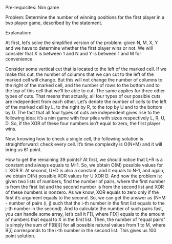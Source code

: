 Pre-requisites: Nim game

Problem: Determine the number of winning positions for the first player in a two player game, described by the statement.

Explanation:

At first, let’s solve the simplified version of the problem: given N, M, X, Y and we have to determine whether the first player wins or not. We will consider that X is between 1 and N and Y is between 1 and M for convenience.

Consider some vertical cut that is located to the left of the marked cell. If we make this cut, the number of columns that we can cut to the left of the marked cell will change. But this will not change the number of columns to the right of the marked cell, and the number of rows to the bottom and to the top of this cell that we’ll be able to cut. The same applies for three other types of cuts. That means that actually, all four types of our possible cuts are independent from each other. Let’s denote the number of cells to the left of the marked cell by L, to the right by R, to the top by U and to the bottom by D. The fact that all four types of cuts are independent gives rise to the following idea: it’s a nim game with four piles with sizes respectively L, R, U, D. So, if the XOR of these four numbers isn’t equal to zero, the first player wins.

Now, knowing how to check a single cell, the following solution is straightforward: check every cell. It’s time complexity is O(N*M) and it will bring us 61 point.

How to get the remaining 39 points? At first, we should notice that L+R is a constant and always equals to M-1. So, we obtain O(M) possible values for L XOR R. At second, U+D is also a constant, and it equals to N-1, and again, we obtain O(N) possible XOR values for U XOR D. And now the problem is: given two lists of numbers, find the number of pairs, where the first number is from the first list and the second number is from the second list and XOR of these numbers is nonzero. As we know, XOR equals to zero only if the first it’s argument equals to the second. So, we can get the answer as (N*M - number of pairs (i, j) such that the i-th number in the first list equals to the j-th number in the second). And to calculate the number of such pairs fast, you can handle some array, let’s call it F[], where F[X] equals to the amount of numbers that equal to X in the first list. Then, the number of “equal pairs” is simply the sum of F[B[i]] for all possible natural values from 1 to M, where B[i] corresponds to the i-th number in the second list. This gives us 100 point solution.